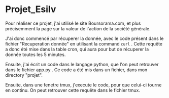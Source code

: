 # Projet_Esilv

Pour réaliser ce projet, j'ai utilisé le site Boursorama.com, et plus précisemment la page sur la valeur de l'action de la société générale.

J'ai donc commencé par récuperer la donnée, avec le code présent dans le fichier "Recuperation donnée" en utilisant la command ```curl``` .
Cette requête a donc été mise dans la table cron, qui aura pour but de récuperer la donnée toutes les 5 minutes.

Ensuite, j'ai écrit un code dans le langage python, que l'on peut retrouver dans le fichier app.py .
Ce code a été mis dans un fichier, dans mon directory "projet".

Ensuite, dans une fenetre tmux, j'execute le code, pour que celui-ci tourne en continu. On peut retrouver cette requête dans le fichier tmux.
